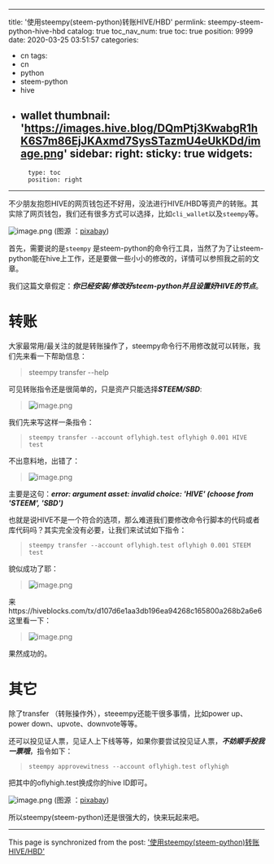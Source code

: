 
---
title: '使用steempy(steem-python)转账HIVE/HBD'
permlink: steempy-steem-python-hive-hbd
catalog: true
toc_nav_num: true
toc: true
position: 9999
date: 2020-03-25 03:51:57
categories:
- cn
tags:
- cn
- python
- steem-python
- hive
- wallet
thumbnail: 'https://images.hive.blog/DQmPtj3KwabgR1hK6S7m86EjJKAxmd7SysSTazmU4eUkKDd/image.png'
sidebar:
    right:
        sticky: true
widgets:
    -
        type: toc
        position: right
---


不少朋友抱怨HIVE的网页钱包还不好用，没法进行HIVE/HBD等资产的转账。其实除了网页钱包，我们还有很多方式可以选择，比如`cli_wallet`以及`steempy`等。


![image.png](https://images.hive.blog/DQmPtj3KwabgR1hK6S7m86EjJKAxmd7SysSTazmU4eUkKDd/image.png)
(图源 ：[pixabay](https://pixabay.com/))

首先，需要说的是`steempy` 是steem-python的命令行工具，当然了为了让steem-python能在hive上工作，还是要做一些小小的修改的，详情可以参照我之前的文章。

我们这篇文章假定：***你已经安装/修改好steem-python并且设置好HIVE的节点***。

# 转账

大家最常用/最关注的就是转账操作了，steempy命令行不用修改就可以转账，我们先来看一下帮助信息：
> steempy transfer --help

可见转账指令还是很简单的，只是资产只能选择***STEEM/SBD***:
>![image.png](https://images.hive.blog/DQmd2PQxn9qVeczPFBmAM4r3wcppoCDwVMTdKUkJQZ43vF4/image.png)

我们先来写这样一条指令：
>`steempy transfer --account oflyhigh.test oflyhigh 0.001 HIVE test`

不出意料地，出错了：
>![image.png](https://images.hive.blog/DQmZgDdv3JMW4rafRoAxZbQK77uL3x43g5rzNVr4ATB33h9/image.png)

主要是这句：***error: argument asset: invalid choice: 'HIVE' (choose from 'STEEM', 'SBD')***

也就是说HIVE不是一个符合的选项，那么难道我们要修改命令行脚本的代码或者库代码吗？其实完全没有必要，让我们来试试如下指令：
>`steempy transfer --account oflyhigh.test oflyhigh 0.001 STEEM test`

貌似成功了耶：
>![image.png](https://images.hive.blog/DQmVcrCsBuFg2TRgmCMTqzp29taCptJE9aVHRoctQquqRuX/image.png)

来https://hiveblocks.com/tx/d107d6e1aa3db196ea94268c165800a268b2a6e6 这里看一下：
>![image.png](https://images.hive.blog/DQmRxdGwEwpYbRSSgM3srkdZmsm92e7HJAXN7FVU6XtoXSk/image.png)

果然成功的。

# 其它

除了transfer （转账操作外），steeempy还能干很多事情，比如power up、power down、upvote、downvote等等。

还可以投见证人票，见证人上下线等等，如果你要尝试投见证人票，***不妨顺手投我一票哦***，指令如下：
>`steempy approvewitness --account oflyhigh.test oflyhigh`

把其中的oflyhigh.test换成你的hive ID即可。


![image.png](https://images.hive.blog/DQmdWtzdKfbbi2opFYHHw5FeBtkZb5Dye3GYc1FNhMZGMjy/image.png)
(图源 ：[pixabay](https://pixabay.com/))

所以steempy(steem-python)还是很强大的，快来玩起来吧。

- - -

This page is synchronized from the post: ['使用steempy(steem-python)转账HIVE/HBD'](https://steemit.com/@oflyhigh/steempy-steem-python-hive-hbd)
